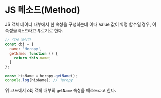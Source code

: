 # JS 메소드(Method)
JS 객체 데이터 내부에서 한 속성을 구성하는데 이때 Value 값이 익명 함수일 경우, 이 속성을 `메소드`라고 부르기로 한다.

```javascript
// 객체 데이터
const obj = {
  name: 'Heropy',
  getName: function () {
    return this.name;
  }
};

const hisName = heropy.getName();
console.log(hisName); // Heropy
```
위 코드에서 obj 객체 내부의 `getName` 속성을 메소드라고 한다.

